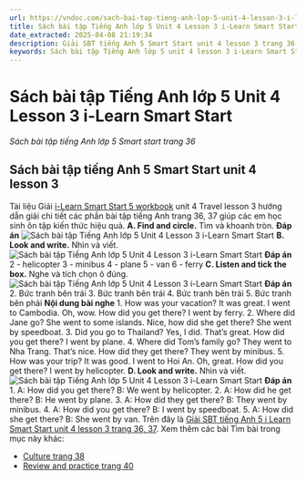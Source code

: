 ```yaml
---
url: https://vndoc.com/sach-bai-tap-tieng-anh-lop-5-unit-4-lesson-3-i-learn-smart-start-323053
title: Sách bài tập Tiếng Anh lớp 5 Unit 4 Lesson 3 i-Learn Smart Start - Sách bài tập tiếng Anh lớp 5 Smart start trang 36 - VnDoc.com
date_extracted: 2025-04-08 21:19:34
description: Giải SBT tiếng Anh 5 Smart Start unit 4 lesson 3 trang 36 37 bao gồm đáp án các phần bài tập i-Learn Smart Start 5 workbook.
keywords: Sách bài tập Tiếng Anh lớp 5 unit 4 lesson 3 i-Learn Smart Start,Sách bài tập tiếng Anh lớp 5 Smart start trang 36,smart start grade 5 workbook unit 4 lesson 3,sách bài tập tiếng anh lớp 5 i learn smart start unit 4 lesson 3,i Learn Smart Start 5 workbook unit 4 lesson 3
---
```


# Sách bài tập Tiếng Anh lớp 5 Unit 4 Lesson 3 i-Learn Smart Start
 _Sách bài tập tiếng Anh lớp 5 Smart start trang 36_
## Sách bài tập tiếng Anh 5 Smart Start unit 4 lesson 3
Tài liệu Giải [i-Learn Smart Start 5 workbook](<https://vndoc.com/sach-bai-tap-tieng-anh-lop-5-i-learn-smart-start>) unit 4 Travel lesson 3 hướng dẫn giải chi tiết các phần bài tập tiếng Anh trang 36, 37 giúp các em học sinh ôn tập kiến thức hiệu quả.
**A. Find and circle.** Tìm và khoanh tròn. 
**Đáp án**
![Sách bài tập Tiếng Anh lớp 5 Unit 4 Lesson 3 i-Learn Smart Start](https://i.vdoc.vn/data/image/2024/06/27/sach-bai-tap-tieng-anh-lop-5-unit-4-lesson-3-i-learn-smart-start-1.png)
**B. Look and write.** Nhìn và viết. 
![Sách bài tập Tiếng Anh lớp 5 Unit 4 Lesson 3 i-Learn Smart Start](https://i.vdoc.vn/data/image/2024/06/27/sach-bai-tap-tieng-anh-lop-5-unit-4-lesson-3-i-learn-smart-start-2.png)
**Đáp án**
2 - helicopter
3 - minibus
4 - plane
5 - van
6 - ferry
**C. Listen and tick the box.** Nghe và tích chọn ô đúng. 
![Sách bài tập Tiếng Anh lớp 5 Unit 4 Lesson 3 i-Learn Smart Start](https://i.vdoc.vn/data/image/2024/06/27/sach-bai-tap-tieng-anh-lop-5-unit-4-lesson-3-i-learn-smart-start-3.png)
**Đáp án**
2\. Bức tranh bên trái
3\. Bức tranh bên trái
4\. Bức tranh bên trái
5\. Bức tranh bên phải
**Nội dung bài nghe**
1\. How was your vacation?
It was great. I went to Cambodia.
Oh, wow. How did you get there?
I went by ferry.
2\. Where did Jane go?
She went to some islands.
Nice, how did she get there?
She went by speedboat.
3\. Did you go to Thailand?
Yes, I did.
That’s great. How did you get there?
I went by plane.
4\. Where did Tom’s family go?
They went to Nha Trang.
That’s nice. How did they get there?
They went by minibus.
5\. How was your trip?
It was good. I went to Hoi An.
Oh, great. How did you get there?
I went by helicopter.
**D. Look and write.** Nhìn và viết. 
![Sách bài tập Tiếng Anh lớp 5 Unit 4 Lesson 3 i-Learn Smart Start](https://i.vdoc.vn/data/image/2024/06/27/sach-bai-tap-tieng-anh-lop-5-unit-4-lesson-3-i-learn-smart-start-4.png)
**Đáp án**
1\. A: How did you get there?
B: We went by helicopter.
2\. A: How did he get there?
B: He went by plane.
3\. A: How did they get there?
B: They went by minibus.
4\. A: How did you get there?
B: I went by speedboat.
5\. A: How did she get there?
B: She went by van.
Trên đây là [Giải SBT tiếng Anh 5 i Learn Smart Start unit 4 lesson 3 trang 36, 37](<https://vndoc.com/sach-bai-tap-tieng-anh-lop-5-unit-4-lesson-3-i-learn-smart-start-323053>).
Xem thêm các bài Tìm bài trong mục này khác:
  * [Culture trang 38](</sach-bai-tap-tieng-anh-lop-5-unit-4-culture-i-learn-smart-start-323061>)
  * [Review and practice trang 40](</sach-bai-tap-tieng-anh-lop-5-unit-4-review-and-practice-i-learn-smart-start-323067>)

